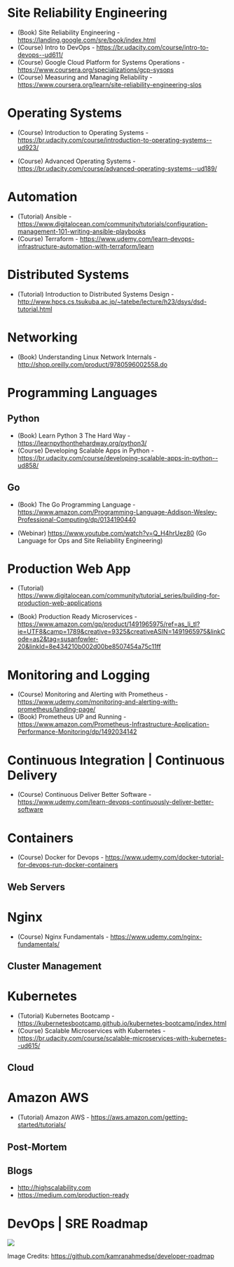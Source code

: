 # Site Reliability Engineering

- (Book) Site Reliability Engineering - https://landing.google.com/sre/book/index.html
- (Course) Intro to DevOps - https://br.udacity.com/course/intro-to-devops--ud611/
- (Course) Google Cloud Platform for Systems Operations - https://www.coursera.org/specializations/gcp-sysops
- (Course) Measuring and Managing Reliability - https://www.coursera.org/learn/site-reliability-engineering-slos

# Operating Systems
- (Course) Introduction to Operating Systems - https://br.udacity.com/course/introduction-to-operating-systems--ud923/

- (Course) Advanced Operating Systems - https://br.udacity.com/course/advanced-operating-systems--ud189/

# Automation 
- (Tutorial) Ansible - https://www.digitalocean.com/community/tutorials/configuration-management-101-writing-ansible-playbooks
- (Course) Terraform - https://www.udemy.com/learn-devops-infrastructure-automation-with-terraform/learn

# Distributed Systems

- (Tutorial) Introduction to Distributed Systems Design - http://www.hpcs.cs.tsukuba.ac.jp/~tatebe/lecture/h23/dsys/dsd-tutorial.html

# Networking

- (Book) Understanding Linux Network Internals - http://shop.oreilly.com/product/9780596002558.do

# Programming Languages

## Python

- (Book) Learn Python 3 The Hard Way - https://learnpythonthehardway.org/python3/
- (Course) Developing Scalable Apps in Python - https://br.udacity.com/course/developing-scalable-apps-in-python--ud858/

## Go
- (Book) The Go Programming Language - https://www.amazon.com/Programming-Language-Addison-Wesley-Professional-Computing/dp/0134190440

- (Webinar) https://www.youtube.com/watch?v=Q_H4hrUez80 (Go Language for Ops and Site Reliability Engineering)

# Production Web App
- (Tutorial) https://www.digitalocean.com/community/tutorial_series/building-for-production-web-applications

- (Book) Production Ready Microservices - https://www.amazon.com/gp/product/1491965975/ref=as_li_tl?ie=UTF8&camp=1789&creative=9325&creativeASIN=1491965975&linkCode=as2&tag=susanfowler-20&linkId=8e434210b002d00be8507454a75c11ff

# Monitoring and Logging
- (Course) Monitoring and Alerting with Prometheus - https://www.udemy.com/monitoring-and-alerting-with-prometheus/landing-page/
- (Book) Prometheus UP and Running - https://www.amazon.com/Prometheus-Infrastructure-Application-Performance-Monitoring/dp/1492034142

# Continuous Integration | Continuous Delivery
- (Course) Continuous Deliver Better Software - https://www.udemy.com/learn-devops-continuously-deliver-better-software

# Containers
- (Course) Docker for Devops - https://www.udemy.com/docker-tutorial-for-devops-run-docker-containers

## Web Servers

# Nginx
- (Course) Nginx Fundamentals - https://www.udemy.com/nginx-fundamentals/

## Cluster Management

# Kubernetes 
- (Tutorial) Kubernetes Bootcamp - https://kubernetesbootcamp.github.io/kubernetes-bootcamp/index.html
- (Course) Scalable Microservices with Kubernetes - https://br.udacity.com/course/scalable-microservices-with-kubernetes--ud615/

## Cloud

# Amazon AWS
- (Tutorial) Amazon AWS - https://aws.amazon.com/getting-started/tutorials/

## Post-Mortem

## Blogs

- http://highscalability.com
- https://medium.com/production-ready

# DevOps | SRE Roadmap

<img src="./images/devops_roadmap.png">  

Image Credits: https://github.com/kamranahmedse/developer-roadmap
